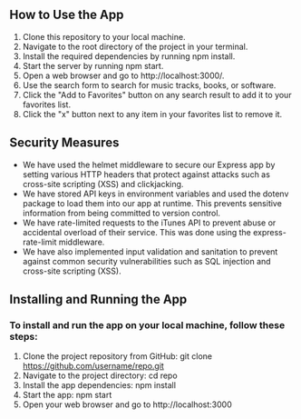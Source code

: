 ## How to Use the App

1. Clone this repository to your local machine.
2. Navigate to the root directory of the project in your terminal.
3. Install the required dependencies by running npm install.
4. Start the server by running npm start.
5. Open a web browser and go to http://localhost:3000/.
6. Use the search form to search for music tracks, books, or software.
7. Click the "Add to Favorites" button on any search result to add it to your favorites list.
8. Click the "x" button next to any item in your favorites list to remove it.

## Security Measures

- We have used the helmet middleware to secure our Express app by setting various HTTP headers that protect against attacks such as cross-site scripting (XSS) and clickjacking.
- We have stored API keys in environment variables and used the dotenv package to load them into our app at runtime. This prevents sensitive information from being committed to version control.
- We have rate-limited requests to the iTunes API to prevent abuse or accidental overload of their service. This was done using the express-rate-limit middleware.
- We have also implemented input validation and sanitation to prevent against common security vulnerabilities such as SQL injection and cross-site scripting (XSS).


## Installing and Running the App
### To install and run the app on your local machine, follow these steps:

1. Clone the project repository from GitHub: git clone https://github.com/username/repo.git
2. Navigate to the project directory: cd repo
3. Install the app dependencies: npm install
4. Start the app: npm start
5. Open your web browser and go to http://localhost:3000


